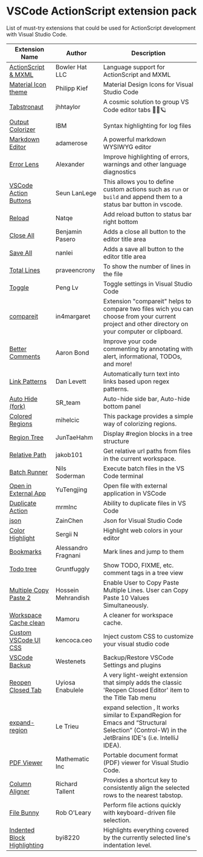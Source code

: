 # VSCode ActionScript extension pack

List of must-try extensions that could be used for ActionScript development with Visual Studio Code.

| Extension Name                                                                                                      | Author              | Description                                                                                                                                                                                  |
| ------------------------------------------------------------------------------------------------------------------- | ------------------- | -------------------------------------------------------------------------------------------------------------------------------------------------------------------------------------------- |
| [ActionScript & MXML](https://marketplace.visualstudio.com/items?itemName=bowlerhatllc.vscode-as3mxml)              | Bowler Hat LLC      | Language support for ActionScript and MXML                                                                                                                                                   |
| [Material Icon theme](https://marketplace.visualstudio.com/items?itemName=PKief.material-icon-theme)                | Philipp Kief        | Material Design Icons for Visual Studio Code                                                                                                                                                 |
| [Tabstronaut](https://marketplace.visualstudio.com/items?itemName=jhhtaylor.tabstronaut)                            | jhhtaylor           | A cosmic solution to group VS Code editor tabs 👩‍🚀🪐                                                                                                                                          |
| [Output Colorizer](https://marketplace.visualstudio.com/items?itemName=IBM.output-colorizer)                        | IBM                 | Syntax highlighting for log files                                                                                                                                                            |
| [Markdown Editor](https://marketplace.visualstudio.com/items?itemName=adamerose.markdown-wysiwyg)                   | adamerose           | A powerful markdown WYSIWYG editor                                                                                                                                                           |
| [Error Lens](https://marketplace.visualstudio.com/items?itemName=usernamehw.errorlens)                              | Alexander           | Improve highlighting of errors, warnings and other language diagnostics                                                                                                                      |
| [VSCode Action Buttons](https://marketplace.visualstudio.com/items?itemName=seunlanlege.action-buttons)             | Seun LanLege        | This allows you to define custom actions such as `run` or `build` and append them to a status bar button in vscode.                                                                          |
| [Reload](https://marketplace.visualstudio.com/items?itemName=natqe.reload)                                          | Natqe               | Add reload button to status bar right bottom                                                                                                                                                 |
| [Close All](https://marketplace.visualstudio.com/items?itemName=benjpas.close-all)                                  | Benjamin Pasero     | Adds a close all button to the editor title area                                                                                                                                             |
| [Save All](https://marketplace.visualstudio.com/items?itemName=nanlei.save-all)                                     | nanlei              | Adds a save all button to the editor title area                                                                                                                                              |
| [Total Lines](https://marketplace.visualstudio.com/items?itemName=praveencrony.total-lines)                         | praveencrony        | To show the number of lines in the file                                                                                                                                                      |
| [Toggle](https://marketplace.visualstudio.com/items?itemName=rebornix.toggle)                                       | Peng Lv             | Toggle settings in Visual Studio Code                                                                                                                                                        |
| [compareit](https://marketplace.visualstudio.com/items?itemName=in4margaret.compareit)                              | in4margaret         | Extension "compareit" helps to compare two files wich you can choose from your current project and other directory on your computer or clipboard.                                            |
| [Better Comments](https://marketplace.visualstudio.com/items?itemName=aaron-bond.better-comments)                   | Aaron Bond          | Improve your code commenting by annotating with alert, informational, TODOs, and more!                                                                                                       |
| [Link Patterns](https://marketplace.visualstudio.com/items?itemName=DanLevett.pattern-links)                        | Dan Levett          | Automatically turn text into links based upon regex patterns.                                                                                                                                |
| [Auto Hide (fork)](https://marketplace.visualstudio.com/items?itemName=SR-team.vscode-autohide-fork)                | SR_team             | Auto-hide side bar, Auto-hide bottom panel                                                                                                                                                   |
| [Colored Regions](https://marketplace.visualstudio.com/items?itemName=mihelcic.colored-regions)                     | mihelcic            | This package provides a simple way of colorizing regions.                                                                                                                                    |
| [Region Tree](https://marketplace.visualstudio.com/items?itemName=JunTaeHahm.region-tree)                           | JunTaeHahm          | Display #region blocks in a tree structure                                                                                                                                                   |
| [Relative Path](https://marketplace.visualstudio.com/items?itemName=jakob101.RelativePath)                          | jakob101            | Get relative url paths from files in the current workspace.                                                                                                                                  |
| [Batch Runner](https://marketplace.visualstudio.com/items?itemName=NilsSoderman.batch-runner)                       | Nils Soderman       | Execute batch files in the VS Code terminal                                                                                                                                                  |
| [Open in External App](https://marketplace.visualstudio.com/items?itemName=YuTengjing.open-in-external-app)         | YuTengjing          | Open file with external application in VSCode                                                                                                                                                |
| [Duplicate Action](https://marketplace.visualstudio.com/items?itemName=mrmlnc.vscode-duplicate)                     | mrmlnc              | Ability to duplicate files in VS Code                                                                                                                                                        |
| [json](https://marketplace.visualstudio.com/items?itemName=ZainChen.json)                                           | ZainChen            | Json for Visual Studio Code                                                                                                                                                                  |
| [Color Highlight](https://marketplace.visualstudio.com/items?itemName=naumovs.color-highlight)                      | Sergii N            | Highlight web colors in your editor                                                                                                                                                          |
| [Bookmarks](https://marketplace.visualstudio.com/items?itemName=alefragnani.Bookmarks)                              | Alessandro Fragnani | Mark lines and jump to them                                                                                                                                                                  |
| [Todo tree](https://marketplace.visualstudio.com/items?itemName=Gruntfuggly.todo-tree)                              | Gruntfuggly         | Show TODO, FIXME, etc. comment tags in a tree view                                                                                                                                           |
| [Multiple Copy Paste 2](https://marketplace.visualstudio.com/items?itemName=HosseinMehrandish.multiplecopypaste2)   | Hossein Mehrandish  | Enable User to Copy Paste Multiple Lines. User can Copy Paste 10 Values Simultaneously.                                                                                                      |
| [Workspace Cache clean](https://marketplace.visualstudio.com/items?itemName=MamoruDS.workspace-cacheclean)          | Mamoru              | A cleaner for workspace cache.                                                                                                                                                               |
| [Custom VSCode UI CSS](https://marketplace.visualstudio.com/items?itemName=kencocaceo.customvscodeuicss)            | kencoca.ceo         | Inject custom CSS to customize your visual studio code                                                                                                                                       |
| [VSCode Backup](https://marketplace.visualstudio.com/items?itemName=westenets.vscode-backup)                        | Westenets           | Backup/Restore VSCode Settings and plugins                                                                                                                                                   |
| [Reopen Closed Tab](https://marketplace.visualstudio.com/items?itemName=uyiosa-enabulele.reopenclosedtab)           | Uyiosa Enabulele    | A very light-weight extension that simply adds the classic 'Reopen Closed Editor' item to the Title Tab menu                                                                                 |
| [expand-region](https://marketplace.visualstudio.com/items?itemName=letrieu.expand-region)                          | Le Trieu            | expand selection , It works similar to ExpandRegion for Emacs and “Structural Selection” (Control-W) in the JetBrains IDE's (i.e. IntelliJ IDEA).                                            |
| [PDF Viewer](https://marketplace.visualstudio.com/items?itemName=mathematic.vscode-pdf)                             | Mathematic Inc      | Portable document format (PDF) viewer for Visual Studio Code.                                                                                                                                |
| [Column Aligner](https://marketplace.visualstudio.com/items?itemName=RichardTallentVS.column-aligner)               | Richard Tallent     | Provides a shortcut key to consistently align the selected rows to the nearest tabstop.                                                                                                      |
| [File Bunny](https://marketplace.visualstudio.com/items?itemName=robole.file-bunny)               | Rob O'Leary     | Perform file actions quickly with keyboard-driven file selection.                                                                                                      |
| [Indented Block Highlighting]([https://marketplace.visualstudio.com/items?itemName=robole.file-bunny](https://marketplace.visualstudio.com/items?itemName=byi8220.indented-block-highlighting))               | byi8220     | Highlights everything covered by the currently selected line's indentation level.                                                                                                      |
